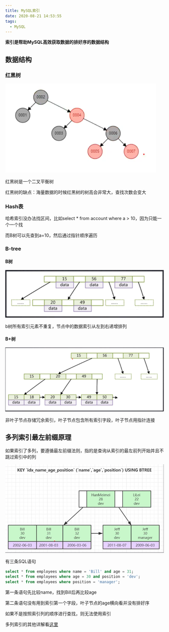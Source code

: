 ```yaml
---
title: MySQL索引
date: 2020-08-21 14:53:55
tags:
  - MySQL
---
```


**索引是帮助MySQL高效获取数据的排好序的数据结构**

## 数据结构

### 红黑树

![1](MySQL索引/1.png)

红黑树是一个二叉平衡树

红黑树的缺点：海量数据的时候红黑树的树高会非常大，查找次数会变大

### Hash表

哈希索引没办法找区间，比如select * from account where a > 10，因为只能一个一个找

而B树可以先查到a=10，然后通过指针顺序遍历

### B-tree

#### B树

![2](MySQL索引/2.png)

b树所有索引元素不重复，节点中的数据索引从左到右递增排列

#### B+树

![3](MySQL索引/3.png)

非叶子节点存储冗余索引，叶子节点包含所有索引字段，叶子节点用指针连接

## 多列索引最左前缀原理

如果索引了多列，要遵循最左前缀法则，指的是查询从索引的最左前列开始并且不跳过索引中的列

![4](MySQL索引/4.png)

有三条SQL语句

```sql
select * from employees where name = 'Bill' and age = 31;
select * from employees where age = 30 and position = 'dev';
select * from employees where position = 'manager';
```

第一条语句先比较name，找到Bill后再比较age

第二条语句没有用到索引第一个字段，叶子节点的age横向看并没有排好序

如果不是按照索引列的顺序进行查找，则无法使用索引

多列索引的其他详解看[这里](https://blog.csdn.net/weixin_42845574/article/details/88913066)

